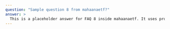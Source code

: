```yaml
---
question: "Sample question 8 from mahaanaetf?"
answer: >
  This is a placeholder answer for FAQ 8 inside mahaanaetf. It uses proper YAML block formatting to avoid any parsing issues.
---
```

